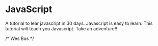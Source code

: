 # JavaScript

A tutorial to lear javascript in 30 days. Javascript is easy to learn. This tutorial will teach you Javascript. Take an adventure!!

/* Wes Bos */
